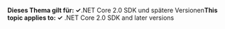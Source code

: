 <span data-ttu-id="e30ef-101">**Dieses Thema gilt für: ✓**.NET Core 2.0 SDK und spätere Versionen</span><span class="sxs-lookup"><span data-stu-id="e30ef-101">**This topic applies to: ✓** .NET Core 2.0 SDK and later versions</span></span>